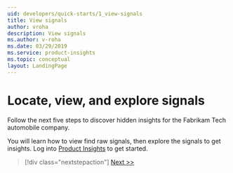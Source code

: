 ```yaml
---
uid: developers/quick-starts/1_view-signals
title: View signals
author: vroha
description: View signals
ms.author: v-roha
ms.date: 03/29/2019
ms.service: product-insights
ms.topic: conceptual
layout: LandingPage
---
```


# Locate, view, and explore signals 

Follow the next five steps to discover hidden insights for the Fabrikam Tech automobile company. 

You will learn how to view find raw signals, then explore the signals to get insights. Log into [Product Insights](pi.dynamics.com) to get started.

> [!div class="nextstepaction"]
> [Next >>](1_1_find.md)
